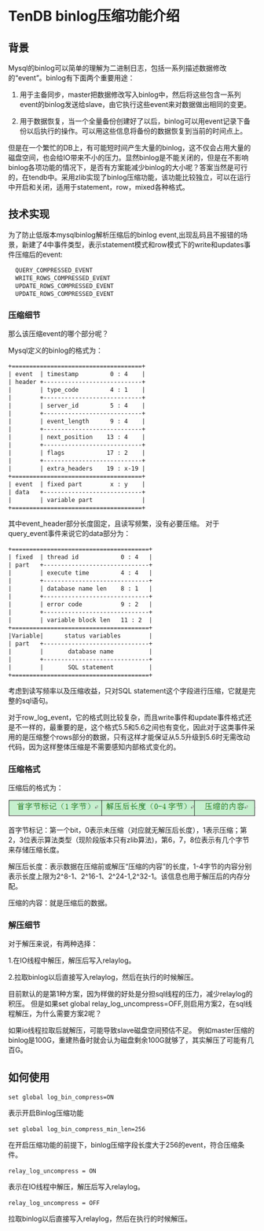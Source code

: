 # TenDB binlog压缩功能介绍
## 背景

Mysql的binlog可以简单的理解为二进制日志，包括一系列描述数据修改的“event”。binlog有下面两个重要用途：
1.    用于主备同步，master把数据修改写入binlog中，然后将这些包含一系列event的binlog发送给slave，由它执行这些event来对数据做出相同的变更。

2.    用于数据恢复，当一个全量备份创建好了以后，binlog可以用event记录下备份以后执行的操作。可以用这些信息将备份的数据恢复到当前的时间点上。

但是在一个繁忙的DB上，有可能短时间产生大量的binlog，这不仅会占用大量的磁盘空间，也会给IO带来不小的压力。显然binlog是不能关闭的，但是在不影响binlog各项功能的情况下，是否有方案能减少binlog的大小呢？答案当然是可行的，在tendb中。采用zlib实现了binlog压缩功能，该功能比较独立，可以在运行中开启和关闭，适用于statement，row，mixed各种格式。

## 技术实现
为了防止低版本mysqlbinlog解析压缩后的binlog event,出现乱码且不报错的场景，新建了4中事件类型，表示statement模式和row模式下的write和updates事件压缩后的event:
```
  QUERY_COMPRESSED_EVENT
  WRITE_ROWS_COMPRESSED_EVENT
  UPDATE_ROWS_COMPRESSED_EVENT
  UPDATE_ROWS_COMPRESSED_EVENT
```

### 压缩细节
那么该压缩event的哪个部分呢？

Mysql定义的binlog的格式为：
```
+=====================================+
| event  | timestamp         0 : 4    |
| header +----------------------------+
|        | type_code         4 : 1    |
|        +----------------------------+
|        | server_id         5 : 4    |
|        +----------------------------+
|        | event_length      9 : 4    |
|        +----------------------------+
|        | next_position    13 : 4    |
|        +----------------------------+
|        | flags            17 : 2    |
|        +----------------------------+
|        | extra_headers    19 : x-19 |
+=====================================+
| event  | fixed part        x : y    |
| data   +----------------------------+
|        | variable part              |
+=====================================+
```
其中event_header部分长度固定，且读写频繁，没有必要压缩。
对于query_event事件来说它的data部分为：

```
+=======================================+
| fixed  | thread id            0 : 4   |
| part   +------------------------------+
|        | execute time         4 : 4   |
|        +------------------------------+
|        | database name len    8 : 1   |
|        +------------------------------+
|        | error code           9 : 2   |
|        +------------------------------+
|        | variable block len   11 : 2  |
+=======================================+
|Variable|      status variables        |
| part   +------------------------------+
|        |       database name          |
|        +------------------------------+
|        |       SQL statement          |
+=======================================+
```
考虑到读写频率以及压缩收益，只对SQL statement这个字段进行压缩，它就是完整的sql语句。

对于row_log_event，它的格式则比较复杂，而且write事件和update事件格式还是不一样的，最重要的是，这个格式5.5和5.6之间也有变化，因此对于这类事件采用的是压缩整个rows部分的数据，只有这样才能保证从5.5升级到5.6时无需改动代码，因为这样整体压缩是不需要感知内部格式变化的。

### 压缩格式
压缩后的格式为：

![format](../pic/compress_format.png)

 首字节标记：第一个bit，0表示未压缩（对应就无解压后长度），1表示压缩；第2，3位表示算法类型（现阶段版本只有zlib算法)，第6，7，8位表示有几个字节来存储压缩长度。

 解压后长度：表示数据在压缩前或解压“压缩的内容”的长度，1-4字节的内容分别表示长度上限为2^8-1、2^16-1、2^24-1,2^32-1。该信息也用于解压后的内存分配。

 压缩的内容：就是压缩后的数据。

 ### 解压细节
  对于解压来说，有两种选择：

  1.在IO线程中解压，解压后写入relaylog。

  2.拉取binlog以后直接写入relaylog，然后在执行的时候解压。
  
  目前默认的是第1种方案，因为样做的好处是分担sql线程的压力，减少relaylog的积压。
  但是如果set global relay_log_uncompress=OFF,则启用方案2，在sql线程解压，为什么需要方案2呢？

  如果io线程拉取后就解压，可能导致slave磁盘空间预估不足。
  例如master压缩的binlog是100G，重建热备时就会认为磁盘剩余100G就够了，其实解压了可能有几百G。

## 如何使用
`set global log_bin_compress=ON `

表示开启Binlog压缩功能


`set global log_bin_compress_min_len=256 `

在开启压缩功能的前提下，binlog压缩字段长度大于256的event，符合压缩条件。


`relay_log_uncompress = ON`

表示在IO线程中解压，解压后写入relaylog。

`relay_log_uncompress = OFF`

拉取binlog以后直接写入relaylog，然后在执行的时候解压。